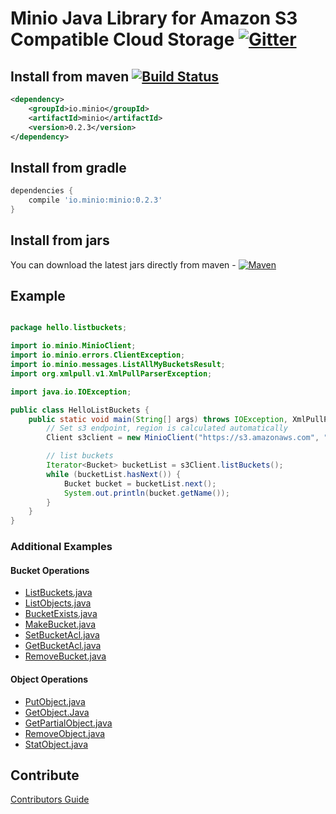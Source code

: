 # Minio Java Library for Amazon S3 Compatible Cloud Storage [![Gitter](https://badges.gitter.im/Join%20Chat.svg)](https://gitter.im/Minio/minio?utm_source=badge&utm_medium=badge&utm_campaign=pr-badge&utm_content=badge)

## Install from maven [![Build Status](https://travis-ci.org/minio/minio-java.svg)](https://travis-ci.org/minio/minio-java)

```xml
<dependency>
    <groupId>io.minio</groupId>
    <artifactId>minio</artifactId>
    <version>0.2.3</version>
</dependency>
```

## Install from gradle

```gradle
dependencies {
    compile 'io.minio:minio:0.2.3'
}
```

## Install from jars

You can download the latest jars directly from maven - [![Maven](https://img.shields.io/maven-central/v/io.minio/minio.svg)](http://repo1.maven.org/maven2/io/minio/minio/0.2.3/)

## Example
```java

package hello.listbuckets;

import io.minio.MinioClient;
import io.minio.errors.ClientException;
import io.minio.messages.ListAllMyBucketsResult;
import org.xmlpull.v1.XmlPullParserException;

import java.io.IOException;

public class HelloListBuckets {
    public static void main(String[] args) throws IOException, XmlPullParserException, ClientException {
        // Set s3 endpoint, region is calculated automatically
        Client s3client = new MinioClient("https://s3.amazonaws.com", "YOUR-ACCESSKEYID", "YOUR-SECRETACCESSKEY");

        // list buckets
        Iterator<Bucket> bucketList = s3Client.listBuckets();
        while (bucketList.hasNext()) {
            Bucket bucket = bucketList.next();
            System.out.println(bucket.getName());
        }
    }
}

```

### Additional Examples

#### Bucket Operations

* [ListBuckets.java](https://github.com/minio/minio-java-examples/blob/master/src/main/java/io/minio/examples/ListBuckets.java)
* [ListObjects.java](https://github.com/minio/minio-java-examples/blob/master/src/main/java/io/minio/examples/ListObjects.java)
* [BucketExists.java](https://github.com/minio/minio-java-examples/blob/master/src/main/java/io/minio/examples/BucketExists.java)
* [MakeBucket.java](https://github.com/minio/minio-java-examples/blob/master/src/main/java/io/minio/examples/MakeBucket.java)
* [SetBucketAcl.java](https://github.com/minio/minio-java-examples/blob/master/src/main/java/io/minio/examples/SetBucketAcl.java)
* [GetBucketAcl.java](https://github.com/minio/minio-java-examples/blob/master/src/main/java/io/minio/examples/GetBucketAcl.java)
* [RemoveBucket.java](https://github.com/minio/minio-java-examples/blob/master/src/main/java/io/minio/examples/RemoveBucket.java)

#### Object Operations

* [PutObject.java](https://github.com/minio/minio-java-examples/blob/master/src/main/java/io/minio/examples/PutObject.java)
* [GetObject.Java](https://github.com/minio/minio-java-examples/blob/master/src/main/java/io/minio/examples/GetObject.java)
* [GetPartialObject.java](https://github.com/minio/minio-java-examples/blob/master/src/main/java/io/minio/examples/GetPartialObject.java)
* [RemoveObject.java](https://github.com/minio/minio-java-examples/blob/master/src/main/java/io/minio/examples/RemoveObject.java)
* [StatObject.java](https://github.com/minio/minio-java-examples/blob/master/src/main/java/io/minio/examples/StatObject.java)

## Contribute

[Contributors Guide](./CONTRIBUTING.md)
